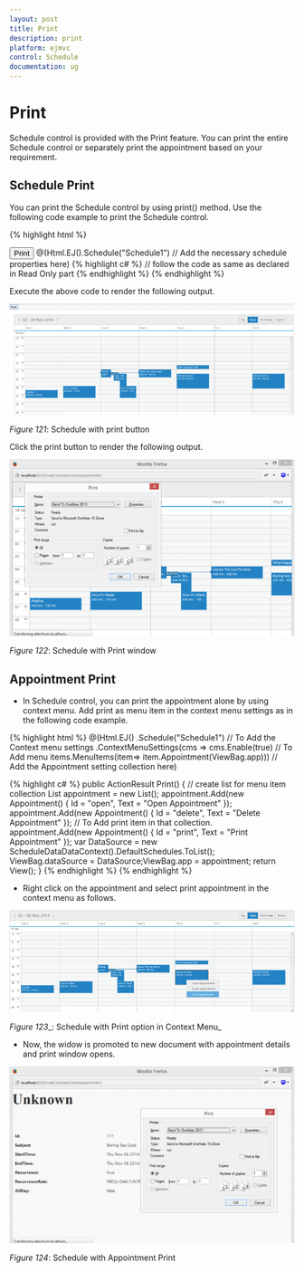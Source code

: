 ```yaml
---
layout: post
title: Print
description: print
platform: ejmvc
control: Schedule
documentation: ug
---
```


# Print

Schedule control is provided with the Print feature. You can print the entire Schedule control or separately print the appointment based on your requirement.

## Schedule Print

You can print the Schedule control by using print() method. Use the following code example to print the Schedule control.


{% highlight html %}
<div>
<input class="print" type="button" value="Print" />
@(Html.EJ().Schedule("Schedule1")
// Add the necessary schedule properties here)
<script type="text/javascript">$(document).ready(function () {
// function to bind the click event to the button$('.print').bind("click", function () {
var obj = $("#Schedule1").data("ejSchedule");
// Public method to print the scheduleobj.print();});});
</script>
{% highlight c# %}     
      // follow the code as same as declared in Read Only part</td></tr>
{% endhighlight %}
{% endhighlight %}

Execute the above code to render the following output.

![](Print_images/Print_img1.png)



_Figure_ _121_: Schedule with print button

Click the print button to render the following output.



![](Print_images/Print_img2.png)



_Figure_ _122_: Schedule with Print window

## Appointment Print

* In Schedule control, you can print the appointment alone by using context menu. Add print as menu item in the context menu settings as in the following code example.



{% highlight html %}
@(Html.EJ()
.Schedule("Schedule1")
// To Add the Context menu settings
.ContextMenuSettings(cms =>
cms.Enable(true)
// To Add menu items.MenuItems(item=>
item.Appointment(ViewBag.app)))
// Add the Appointment setting collection here)

{% highlight c# %}
public ActionResult Print()
{
	// create list for menu item collection
	List<Appointment> appointment = new List<Appointment>();
	appointment.Add(new Appointment() { Id = "open", Text = "Open Appointment" });
	appointment.Add(new Appointment() { Id = "delete", Text = "Delete Appointment" });
	// To Add print item in that collection.
	appointment.Add(new Appointment() { Id = "print", Text = "Print Appointment" });
	var DataSource = new ScheduleDataDataContext().DefaultSchedules.ToList();
	ViewBag.dataSource = DataSource;ViewBag.app = appointment;
	return View();
}
{% endhighlight %}
{% endhighlight %}
* Right click on the appointment and select print appointment in the context menu as follows.



![](Print_images/Print_img3.png)



_Figure_ _123__: Schedule with Print option in Context Menu_

* Now, the widow is promoted to new document with appointment details and print window opens.



![](Print_images/Print_img4.png)



_Figure_ _124_: Schedule with Appointment Print

